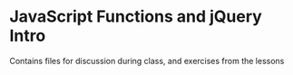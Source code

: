 # JavaScript Functions and jQuery Intro

Contains files for discussion during class, and exercises from the lessons